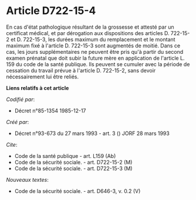 # Article D722-15-4

En cas d'état pathologique résultant de la grossesse et attesté par un certificat médical, et par dérogation aux dispositions
des articles D. 722-15-2 et D. 722-15-3, les durées maximum du remplacement et le montant maximum fixé à l'article D.
722-15-3 sont augmentés de moitié. Dans ce cas, les jours supplémentaires ne peuvent être pris qu'à partir du second examen
prénatal que doit subir la future mère en application de l'article L. 159 du code de la santé publique. Ils peuvent se
cumuler avec la période de cessation du travail prévue à l'article D. 722-15-2, sans devoir nécessairement lui être reliés.

**Liens relatifs à cet article**

_Codifié par_:

  - Décret n°85-1354 1985-12-17

_Créé par_:

  - Décret n°93-673 du 27 mars 1993 - art. 3 () JORF 28 mars 1993

_Cite_:

  - Code de la santé publique - art. L159 (Ab)
  - Code de la sécurité sociale. - art. D722-15-2 (M)
  - Code de la sécurité sociale. - art. D722-15-3 (M)

_Nouveaux textes_:

  - Code de la sécurité sociale. - art. D646-3, v. 0.2 (V)
